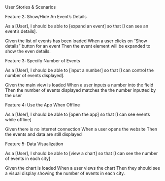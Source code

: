 User Stories & Scenarios

Feature 2: Show/Hide An Event’s Details

As a [User], I should be able to [expand an event] so that [I can see an event’s details].

Given the list of events has been loaded
When a user clicks on “Show details” button for an event
Then the event element will be expanded to show the even details.



Feature 3: Specify Number of Events

As a [User], I should be able to [input a number] so that [I can control the number of events displayed].

Given the main view is loaded
When a user inputs a number into the field
Then the number of events displayed matches the the number inputted by the user



Feature 4: Use the App When Offline

As a [User], I should be able to [open the app] so that [I can see events while offline]

Given there is no internet connection
When a user opens the website
Then the events and data are still displayed



Feature 5: Data Visualization

As a [User], I should be able to [view a chart] so that [I can see the number of events in each city]

Given the chart is loaded
When a user views the chart
Then they should see a visual display showing the number of events in each city.

